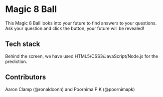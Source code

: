 # Magic 8 Ball

This Magic 8 Ball looks into your future to find answers to your questions. Ask your question and click the button, your future will be revealed!

## Tech stack

Behind the screen, we have used HTML5/CSS3/JavaScript/Node.js for the prediction.

## Contributors

Aaron Clamp (@ronaldconn) and Poornima P K (@poornimapk)